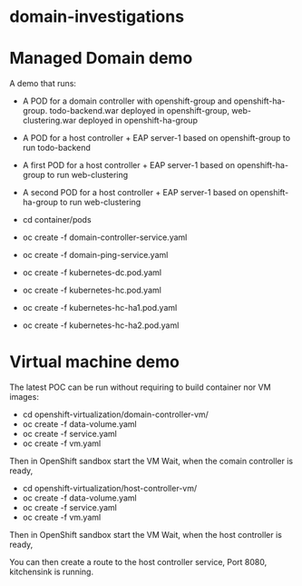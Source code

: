 # domain-investigations

# Managed Domain demo 

A demo that runs:
* A POD for a domain controller with openshift-group and openshift-ha-group. todo-backend.war deployed in openshift-group, web-clustering.war deployed in openshift-ha-group
* A POD for a host controller + EAP server-1 based on openshift-group to run todo-backend
* A first POD for a host controller + EAP server-1 based on openshift-ha-group to run web-clustering
* A second POD for a host controller + EAP server-1 based on openshift-ha-group to run web-clustering

* cd container/pods
* oc create -f domain-controller-service.yaml
* oc create -f domain-ping-service.yaml
* oc create -f kubernetes-dc.pod.yaml
* oc create -f kubernetes-hc.pod.yaml
* oc create -f kubernetes-hc-ha1.pod.yaml
* oc create -f kubernetes-hc-ha2.pod.yaml

# Virtual machine demo
The latest POC can be run without requiring to build container nor VM images:

* cd openshift-virtualization/domain-controller-vm/
* oc create -f data-volume.yaml
* oc create -f service.yaml
* oc create -f vm.yaml

Then in OpenShift sandbox start the VM
Wait, when the comain controller is ready,

* cd openshift-virtualization/host-controller-vm/
* oc create -f data-volume.yaml
* oc create -f service.yaml
* oc create -f vm.yaml

Then in OpenShift sandbox start the VM
Wait, when the host controller is ready,

You can then create a route to the host controller service, Port 8080, kitchensink is running.

